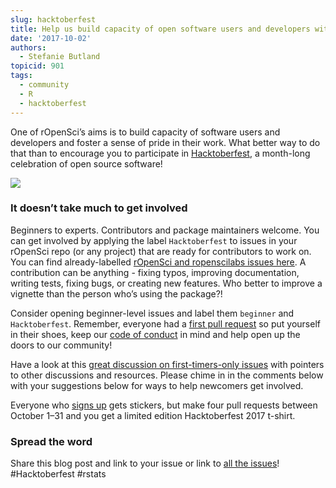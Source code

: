 ```yaml
---
slug: hacktoberfest
title: Help us build capacity of open software users and developers with Hacktoberfest
date: '2017-10-02'
authors:
  - Stefanie Butland
topicid: 901
tags:
  - community
  - R
  - hacktoberfest
---
```


One of rOpenSci’s aims is to build capacity of software users and developers and foster a sense of pride in their work. What better way to do that than to encourage you to participate in [Hacktoberfest](https://hacktoberfest.digitalocean.com/), a month-long celebration of open source software!

![](/assets/blog-images/2017-10-02-hacktoberfest/hacktoberfest-2017.jpg)

### It doesn’t take much to get involved

Beginners to experts. Contributors and package maintainers welcome. You can get involved by applying the label `Hacktoberfest` to issues in your rOpenSci repo (or any project) that are ready for contributors to work on. You can find already-labelled [rOpenSci and ropenscilabs issues here](https://github.com/search?utf8=%E2%9C%93&q=user%3Aropensci+user%3Aropenscilabs+label%3Ahacktoberfest+state%3Aopen+type%3Aissue&type=). A contribution can be anything - fixing typos, improving documentation, writing tests, fixing bugs, or creating new features. Who better to improve a vignette than the person who’s using the package?!

Consider opening beginner-level issues and label them `beginner` and `Hacktoberfest`. Remember, everyone had a [first pull request](https://firstpr.me/#hadley) so put yourself in their shoes, keep our [code of conduct](/code-of-conduct/) in mind and help open up the doors to our community!

Have a look at this [great discussion on first-timers-only issues](https://github.com/ropensci/unconf17/issues/47) with pointers to other discussions and resources. Please chime in in the comments below with your suggestions below for ways to help newcomers get involved.

Everyone who [signs up](https://hacktoberfest.digitalocean.com/) gets stickers, but make four pull requests between October 1–31 and you get a limited edition Hacktoberfest 2017 t-shirt.

### Spread the word

Share this blog post and link to your issue or link to [all the issues](https://github.com/search?utf8=%E2%9C%93&q=user%3Aropensci+user%3Aropenscilabs+label%3Ahacktoberfest+state%3Aopen+type%3Aissue&type=)! #Hacktoberfest #rstats
